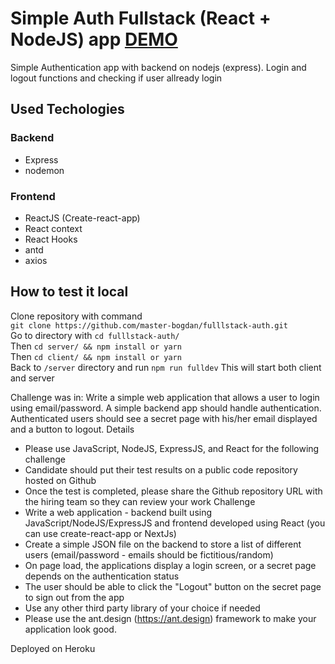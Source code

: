 # Simple Auth Fullstack (React + NodeJS) app [DEMO](https://fullstack-auth.herokuapp.com/)  
Simple Authentication app with backend on nodejs (express). Login and logout functions and checking if user allready login
## Used Techologies  
### Backend
- Express
- nodemon  
### Frontend
- ReactJS (Create-react-app)
- React context
- React Hooks
- antd
- axios
## How to test it local
Clone repository with command  
`git clone https://github.com/master-bogdan/fulllstack-auth.git`  
Go to directory with `cd fulllstack-auth/`  
Then `cd server/ && npm install or yarn`  
Then `cd client/ && npm install or yarn`  
Back to `/server` directory and run `npm run fulldev`
This will start both client and server

Challenge was in:
Write a simple web application that allows a user to login using email/password. A simple backend app should handle authentication. Authenticated users should see a secret page with his/her email displayed and a button to logout.
Details  
- Please use JavaScript, NodeJS, ExpressJS, and React for the following challenge
- Candidate should put their test results on a public code repository hosted on Github
- Once the test is completed, please share the Github repository URL with the hiring team so they can review your work
Challenge
- Write a web application - backend built using JavaScript/NodeJS/ExpressJS and frontend developed using React (you can use create-react-app or NextJs)
- Create a simple JSON file on the backend to store a list of different users (email/password - emails should be fictitious/random)
- On page load, the applications display a login screen, or a secret page depends on the authentication status
- The user should be able to click the "Logout" button on the secret page to sign out from the app
- Use any other third party library of your choice if needed
- Please use the ant.design (https://ant.design) framework to make your application look good.  

Deployed on Heroku